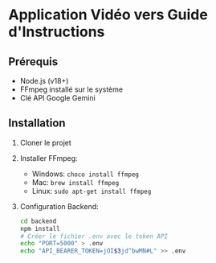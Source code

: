 # Application Vidéo vers Guide d'Instructions

## Prérequis

- Node.js (v18+)
- FFmpeg installé sur le système
- Clé API Google Gemini

## Installation

1. Cloner le projet
2. Installer FFmpeg:
   - Windows: `choco install ffmpeg`
   - Mac: `brew install ffmpeg`
   - Linux: `sudo apt-get install ffmpeg`

3. Configuration Backend:
   ```bash
   cd backend
   npm install
   # Créer le fichier .env avec le token API
   echo "PORT=5000" > .env
   echo "API_BEARER_TOKEN=jOI$3jd^bwMN#L" >> .env

